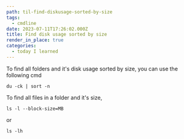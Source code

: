```yaml
---
path: til-find-diskusage-sorted-by-size
tags:
  - cmdline
date: 2023-07-11T17:26:02.000Z
title: Find disk usage sorted by size
render_in_place: true
categories:
  - today I learned
---
```

To find all folders and it's disk usage sorted by size, you can use the following cmd

```
du -ck | sort -n
```

To find all files in a folder and it's size,

```
ls -l --block-size=MB
```

or

```
ls -lh
```